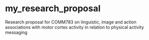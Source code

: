 # my_research_proposal
Research proposal for COMM783 on linguistic, image and action associations with motor cortex activity in relation to physical activity messaging
